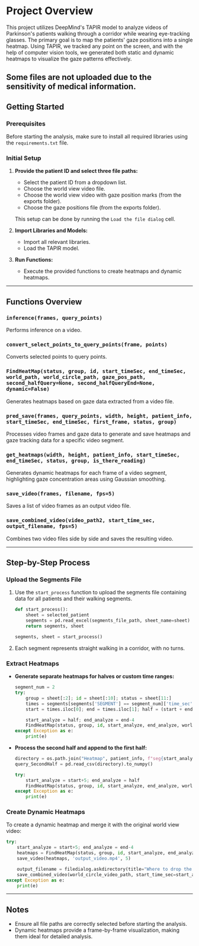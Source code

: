 # Project Overview

This project utilizes DeepMind's TAPIR model to analyze videos of Parkinson's patients walking through a corridor while wearing eye-tracking glasses. The primary goal is to map the patients' gaze positions into a single heatmap. Using TAPIR, we tracked any point on the screen, and with the help of computer vision tools, we generated both static and dynamic heatmaps to visualize the gaze patterns effectively.

Some files are not uploaded due to the sensitivity of medical information.
---

## Getting Started

### Prerequisites

Before starting the analysis, make sure to install all required libraries using the `requirements.txt` file.

### Initial Setup

1. **Provide the patient ID and select three file paths:**

   - Select the patient ID from a dropdown list.
   - Choose the world view video file.
   - Choose the world view video with gaze position marks (from the exports folder).
   - Choose the gaze positions file (from the exports folder).

   This setup can be done by running the `Load the file dialog` cell.

2. **Import Libraries and Models:**

   - Import all relevant libraries.
   - Load the TAPIR model.

3. **Run Functions:**

   - Execute the provided functions to create heatmaps and dynamic heatmaps.

---

## Functions Overview

### `inference(frames, query_points)`

Performs inference on a video.

### `convert_select_points_to_query_points(frame, points)`

Converts selected points to query points.

### `FindHeatMap(status, group, id, start_timeSec, end_timeSec, world_path, world_circle_path, gaze_pos_path, second_halfQuery=None, second_halfQueryEnd=None, dynamic=False)`

Generates heatmaps based on gaze data extracted from a video file.

### `pred_save(frames, query_points, width, height, patient_info, start_timeSec, end_timeSec, first_frame, status, group)`

Processes video frames and gaze data to generate and save heatmaps and gaze tracking data for a specific video segment.

### `get_heatmaps(width, height, patient_info, start_timeSec, end_timeSec, status, group, is_there_reading)`

Generates dynamic heatmaps for each frame of a video segment, highlighting gaze concentration areas using Gaussian smoothing.

### `save_video(frames, filename, fps=5)`

Saves a list of video frames as an output video file.

### `save_combined_video(video_path2, start_time_sec, output_filename, fps=5)`

Combines two video files side by side and saves the resulting video.

---

## Step-by-Step Process

### Upload the Segments File

1. Use the `start_process` function to upload the segments file containing data for all patients and their walking segments.

   ```python
   def start_process():
       sheet = selected_patient
       segments = pd.read_excel(segments_file_path, sheet_name=sheet)
       return segments, sheet

   segments, sheet = start_process()
   ```

2. Each segment represents straight walking in a corridor, with no turns.

### Extract Heatmaps

- **Generate separate heatmaps for halves or custom time ranges:**

  ```python
  segment_num = 2
  try:
      group = sheet[:2]; id = sheet[:10]; status = sheet[11:]
      times = segments[segments['SEGMENT'] == segment_num]['time_sec']
      start = times.iloc[0]; end = times.iloc[1]; half = (start + end) / 2

      start_analyze = half; end_analyze = end-4
      FindHeatMap(status, group, id, start_analyze, end_analyze, world_video_path, world_circle_video_path, gaze_pos_path, second_halfQuery=None)
  except Exception as e:
      print(e)
  ```

- **Process the second half and append to the first half:**

  ```python
  directory = os.path.join("Heatmap", patient_info, f"seg{start_analyze}_{end_analyze}", 'gaze-data.csv')
  query_SecondHalf = pd.read_csv(directory).to_numpy()

  try:
      start_analyze = start+5; end_analyze = half
      FindHeatMap(status, group, id, start_analyze, end_analyze, world_video_path, world_circle_video_path, gaze_pos_path, second_halfQuery=query_SecondHalf, second_halfQueryEnd=end)
  except Exception as e:
      print(e)
  ```

### Create Dynamic Heatmaps

To create a dynamic heatmap and merge it with the original world view video:

```python
try:
    start_analyze = start+5; end_analyze = end-4
    heatmaps = FindHeatMap(status, group, id, start_analyze, end_analyze, world_video_path, world_circle_video_path, gaze_pos_path, dynamic=True)
    save_video(heatmaps, 'output_video.mp4', 5)

    output_filename = filedialog.askdirectory(title="Where to drop the dynamic heat map?") + f'/DynamicHeatMap_{id}_{status}_{start_analyze}-{end_analyze}.mp4'
    save_combined_video(world_circle_video_path, start_time_sec=start_analyze, output_filename=output_filename)
except Exception as e:
    print(e)
```

---

## Notes

- Ensure all file paths are correctly selected before starting the analysis.
- Dynamic heatmaps provide a frame-by-frame visualization, making them ideal for detailed analysis.

